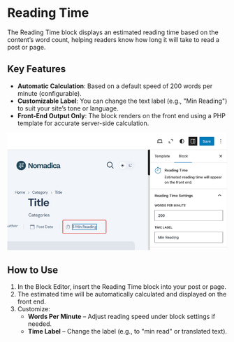 # Reading Time
The Reading Time block displays an estimated reading time based on the content’s word count, helping readers know how long it will take to read a post or page.


## Key Features
- **Automatic Calculation**: Based on a default speed of 200 words per minute (configurable).
- **Customizable Label**: You can change the text label (e.g., "Min Reading") to suit your site’s tone or language.
- **Front-End Output Only**: The block renders on the front end using a PHP template for accurate server-side calculation.

 ![reading-time](/img/nomadica/reading-time.jpg)

## How to Use
1. In the Block Editor, insert the Reading Time block into your post or page.
2. The estimated time will be automatically calculated and displayed on the front end.
3. Customize:
   - **Words Per Minute** – Adjust reading speed under block settings if needed.
   - **Time Label** – Change the label (e.g., to "min read" or translated text).


